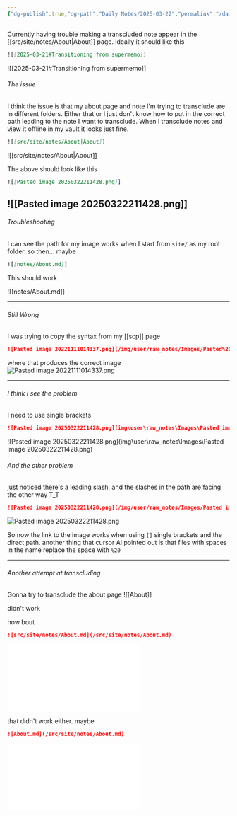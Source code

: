 ```yaml
---
{"dg-publish":true,"dg-path":"Daily Notes/2025-03-22","permalink":"/daily-notes/2025-03-22/","noteIcon":"","created":"2025-03-22"}
---
```

Currently having trouble making a transcluded note appear in the [[src/site/notes/About|About]] page. ideally it should like this 

```markdown
![[2025-03-21#Transitioning from supermemo]]
```
![[2025-03-21#Transitioning from supermemo]] 

###### The issue
I think the issue is that my about page and note I'm trying to transclude are in different folders. Either that or I just don't know how to put in the correct path leading to the note I want to transclude. When I transclude notes and view it offline in my vault it looks just fine.
```markdown
![[src/site/notes/About|About]]
```
![[src/site/notes/About|About]]

The above should look like this
```markdown
![[Pasted image 20250322211428.png]]
```
![[Pasted image 20250322211428.png]]
--------
###### Troubleshooting

I can see the path for my image works when I start from  `site/` as my root folder. 
so then... maybe
```markdown
![[notes/About.md]]
```
This should work

![[notes/About.md]]

------------
###### Still Wrong
I was trying to copy the syntax from my [[scp]] page
```markdown
![Pasted image 20221111014337.png](/img/user/raw_notes/Images/Pasted%20image%2020221111014337.png)
```
where that produces the correct image
![Pasted image 20221111014337.png](/img/user/raw_notes/Images/Pasted%20image%2020221111014337.png)

---------------

###### I think I see the problem
I need to use single brackets
```markdown
![Pasted image 20250322211428.png](img\user\raw_notes\Images\Pasted image 20250322211428.png)

```
![Pasted image 20250322211428.png](img\user\raw_notes\Images\Pasted image 20250322211428.png)

###### And the other problem
just noticed there's a leading slash, and the slashes in the path are facing the other way T_T
```markdown
![Pasted image 20250322211428.png](/img/user/raw_notes/Images/Pasted image 20250322211428.png)
```
![Pasted image 20250322211428.png](/img/user/raw_notes/Images/Pasted%20image%2020250322211428.png)

So now the link to the image works when using `[]` single brackets and the direct path. another thing that cursor AI pointed out is that files with spaces in the name replace the space with `%20`

--------

###### Another attempt at transcluding
Gonna try to transclude the about page
![[About]]

didn't work

how bout 
```markdown
![src/site/notes/About.md](/src/site/notes/About.md)
```
![src/site/notes/About.md](/src/site/notes/About.md)

that didn't work either. maybe 
```markdown
![About.md](/src/site/notes/About.md)
```
![About.md](/src/site/notes/About.md)